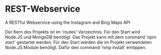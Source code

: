 # REST-Webservice
A RESTful Webservice using the Instagram and Bing Maps API

Der Kern des Projekts ist im 'routes' Verzeichnis.
Für den Start wird Node.JS und MongoDB benötigt.
Das Projekt kann mit dem command 'npm start' gestartet werden.
Für den Start werden die im Projekt verwendeten Node.JS Module benötigt. Dafür den command 'nmp install' eintippen.
